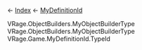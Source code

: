 ← [Index](Api-Index) ← [MyDefinitionId](VRage.Game.MyDefinitionId)

VRage.ObjectBuilders.MyObjectBuilderType VRage.ObjectBuilders.MyObjectBuilderType VRage.Game.MyDefinitionId.TypeId